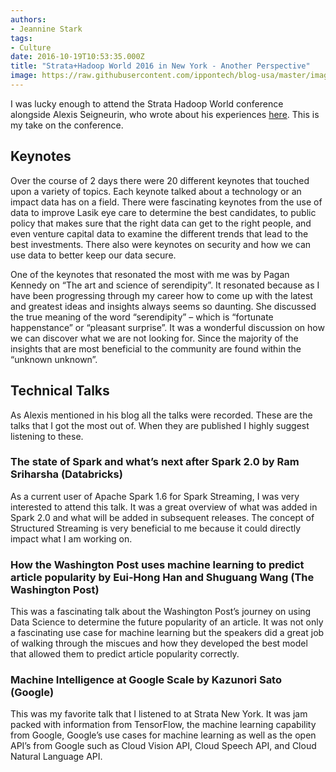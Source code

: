 ```yaml
---
authors:
- Jeannine Stark
tags:
- Culture
date: 2016-10-19T10:53:35.000Z
title: "Strata+Hadoop World 2016 in New York - Another Perspective"
image: https://raw.githubusercontent.com/ippontech/blog-usa/master/images/2016/12/strata-hadoop-2-1-1.jpg
---
```


I was lucky enough to attend the Strata Hadoop World conference alongside Alexis Seigneurin, who wrote about his experiences [here](https://blog.ippon.tech/stratahadoop-world-2016-in-new-york/). This is my take on the conference.

## Keynotes

Over the course of 2 days there were 20 different keynotes that touched upon a variety of topics. Each keynote talked about a technology or an impact data has on a field. There were fascinating keynotes from the use of data to improve Lasik eye care to determine the best candidates, to public policy that makes sure that the right data can get to the right people, and even venture capital data to examine the different trends that lead to the best investments. There also were keynotes on security and how we can use data to better keep our data secure.

One of the keynotes that resonated the most with me was by Pagan Kennedy on “The art and science of serendipity”. It resonated because as I have been progressing through my career how to come up with the latest and greatest ideas and insights always seems so daunting. She discussed the true meaning of the word “serendipity” – which is “fortunate happenstance” or “pleasant surprise”. It was a wonderful discussion on how we can discover what we are not looking for. Since the majority of the insights that are most beneficial to the community are found within the “unknown unknown”.

## Technical Talks

As Alexis mentioned in his blog all the talks were recorded. These are the talks that I got the most out of. When they are published I highly suggest listening to these.

### The state of Spark and what’s next after Spark 2.0 by Ram Sriharsha (Databricks)

As a current user of Apache Spark 1.6 for Spark Streaming, I was very interested to attend this talk. It was a great overview of what was added in Spark 2.0 and what will be added in subsequent releases. The concept of Structured Streaming is very beneficial to me because it could directly impact what I am working on.

### How the Washington Post uses machine learning to predict article popularity by Eui-Hong Han and Shuguang Wang (The Washington Post)

This was a fascinating talk about the Washington Post’s journey on using Data Science to determine the future popularity of an article. It was not only a fascinating use case for machine learning but the speakers did a great job of walking through the miscues and how they developed the best model that allowed them to predict article popularity correctly.

### Machine Intelligence at Google Scale by Kazunori Sato (Google)

This was my favorite talk that I listened to at Strata New York. It was jam packed with information from TensorFlow, the machine learning capability from Google, Google’s use cases for machine learning as well as the open API’s from Google such as Cloud Vision API, Cloud Speech API, and Cloud Natural Language API.
